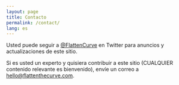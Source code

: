 ```yaml
---
layout: page
title: Contacto
permalink: /contact/
lang: es
---
```


Usted puede seguir a <a href="https://www.twitter.com/flattencurve">@FlattenCurve</a> en Twitter para anuncios y actualizaciones de este sitio.

Si es usted un experto y quisiera contribuir a este sitio (CUALQUIER contenido relevante es bienvenido), envíe un correo a <a href="mailto:hello@flattenthecurve.com">hello@flattenthecurve.com</a>.
